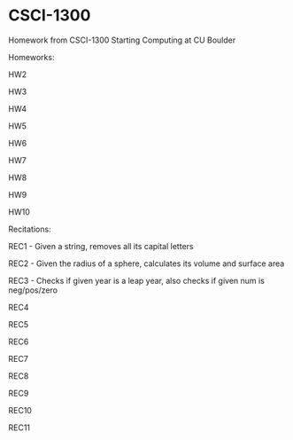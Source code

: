 # CSCI-1300
Homework from CSCI-1300 Starting Computing at CU Boulder

Homeworks:

HW2

HW3

HW4

HW5

HW6

HW7

HW8

HW9

HW10

Recitations:

REC1 - Given a string, removes all its capital letters

REC2 - Given the radius of a sphere, calculates its volume and surface area

REC3 - Checks if given year is a leap year, also checks if given num is neg/pos/zero

REC4

REC5

REC6

REC7

REC8

REC9

REC10

REC11
